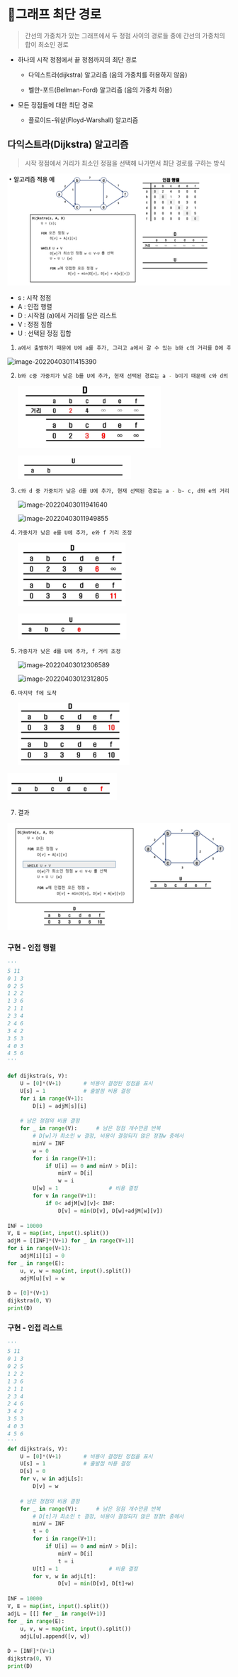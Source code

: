 # 🌱그래프 최단 경로

> 간선의 가중치가 있는 그래프에서 두 정점 사이의 경로들 중에 간선의 가중치의 합이 최소인 경로

- 하나의 시작 정점에서 끝 정점까지의 최단 경로

  - 다익스트라(dijkstra) 알고리즘 (음의 가중치를 허용하지 않음)

  - 벨만-포드(Bellman-Ford) 알고리즘 (음의 가중치 허용)


- 모든 정점들에 대한 최단 경로
  - 플로이드-워샬(Floyd-Warshall) 알고리즘


## 다익스트라(Dijkstra) 알고리즘

> 시작 정점에서 거리가 최소인 정점을 선택해 나가면서 최단 경로를 구하는 방식

![image-20220403005925561](dijkstra.assets/image-20220403005925561.png)

- s : 시작 정점
- A : 인접 행렬
- D : 시작점 (a)에서 거리를 담은 리스트
- V : 정점 집합
- U : 선택된 정점 집합

1. ```BASH
   a에서 출발하기 때문에 U에 a를 추가, 그리고 a에서 갈 수 있는 b와 c의 거리를 D에 추가
   ```

![image-20220403011415390](dijkstra.assets/image-20220403011415390.png)

2. ```bash
   b와 c중 가중치가 낮은 b를 U에 추가, 현재 선택된 경로는 a - b이기 때문에 c와 d의 거리를 조정
   ```

   ![image-20220403011555072](dijkstra.assets/image-20220403011555072.png)

   ![image-20220403011633118](dijkstra.assets/image-20220403011633118.png)

3. ```bash
   c와 d 중 가중치가 낮은 d를 U에 추가, 현재 선택된 경로는 a - b- c, d와 e의 거리 조정
   ```

   ![image-20220403011941640](dijkstra.assets/image-20220403011941640.png)

   ![image-20220403011949855](dijkstra.assets/image-20220403011949855.png)

4. ```bash
   가중치가 낮은 e를 U에 추가, e와 f 거리 조정
   ```

   ![image-20220403012144198](dijkstra.assets/image-20220403012144198.png)

   ![image-20220403012155902](dijkstra.assets/image-20220403012155902.png)

5. ```bash
   가중치가 낮은 d를 U에 추가, f 거리 조정
   ```

   ![image-20220403012306589](dijkstra.assets/image-20220403012306589.png)

   ![image-20220403012312805](dijkstra.assets/image-20220403012312805.png)

6. ```bash
   마지막 f에 도착
   ```

   ![image-20220403012339346](dijkstra.assets/image-20220403012339346.png)

![image-20220403012345590](dijkstra.assets/image-20220403012345590.png)

7. 결과

![image-20220403012409604](dijkstra.assets/image-20220403012409604.png)

### 구현 - 인접 행렬

```python
'''
5 11
0 1 3
0 2 5
1 2 2
1 3 6
2 1 1
2 3 4
2 4 6
3 4 2
3 5 3
4 0 3
4 5 6
'''

def dijkstra(s, V):
    U = [0]*(V+1)       # 비용이 결정된 정점을 표시
    U[s] = 1            # 출발점 비용 결정
    for i in range(V+1):
        D[i] = adjM[s][i]

    # 남은 정점의 비용 결정
    for _ in range(V):      # 남은 정점 개수만큼 반복
        # D[w]가 최소인 w 결정, 비용이 결정되지 않은 정점w 중에서
        minV = INF
        w = 0
        for i in range(V+1):
            if U[i] == 0 and minV > D[i]:
                minV = D[i]
                w = i
        U[w] = 1                # 비용 결정
        for v in range(V+1):
            if 0< adjM[w][v]< INF:
                D[v] = min(D[v], D[w]+adjM[w][v])

INF = 10000
V, E = map(int, input().split())
adjM = [[INF]*(V+1) for _ in range(V+1)]
for i in range(V+1):
    adjM[i][i] = 0
for _ in range(E):
    u, v, w = map(int, input().split())
    adjM[u][v] = w

D = [0]*(V+1)
dijkstra(0, V)
print(D)
```

### 구현 - 인접 리스트

```python
'''
5 11
0 1 3
0 2 5
1 2 2
1 3 6
2 1 1
2 3 4
2 4 6
3 4 2
3 5 3
4 0 3
4 5 6
'''
def dijkstra(s, V):
    U = [0]*(V+1)       # 비용이 결정된 정점을 표시
    U[s] = 1            # 출발점 비용 결정
    D[s] = 0
    for v, w in adjL[s]:
        D[v] = w

    # 남은 정점의 비용 결정
    for _ in range(V):      # 남은 정점 개수만큼 반복
        # D[t]가 최소인 t 결정, 비용이 결정되지 않은 정점t 중에서
        minV = INF
        t = 0
        for i in range(V+1):
            if U[i] == 0 and minV > D[i]:
                minV = D[i]
                t = i
        U[t] = 1                # 비용 결정
        for v, w in adjL[t]:
                D[v] = min(D[v], D[t]+w)

INF = 10000
V, E = map(int, input().split())
adjL = [[] for _ in range(V+1)]
for _ in range(E):
    u, v, w = map(int, input().split())
    adjL[u].append([v, w])

D = [INF]*(V+1)
dijkstra(0, V)
print(D)
```

